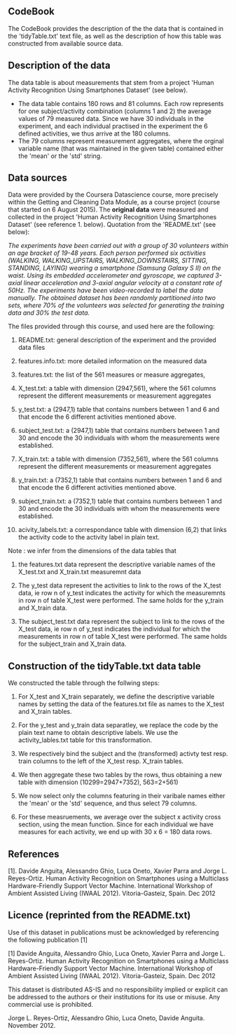 ## CodeBook

The CodeBook provides the description of the the data that is contained in the 'tidyTable.txt' text file, as well as the description of how this table was constructed from available source data.

## Description of the data

The data table is about measurements that stem from a project 'Human Activity Recognition Using Smartphones Dataset' (see below).
- The data table contains 180 rows and 81 columns. Each row represents for one subject/activity combination (columns 1 and 2) the average values of 79 measured data. Since we have 30 individuals in the experiment, and each individual practised in the experiment the 6 defined activities, we thus arrive at the 180 columns.
- The 79 columns represent measurement aggregates, where the orginal variable name (that was maintained in the given table) contained either the 'mean' or the 'std' string.

## Data sources
Data were provided by the Coursera Datascience course, more precisely within the Getting and Cleaning Data Module, as a course project (course that started on 6 August 2015).
The **original data** were measured and collected in the project 'Human Activity Recognition Using Smartphones Dataset' (see reference 1. below).
Quotation from the 'README.txt' (see below):

*The experiments have been carried out with a group of 30 volunteers within an age bracket of 19-48 years. Each person performed six activities (WALKING, WALKING_UPSTAIRS, WALKING_DOWNSTAIRS, SITTING, STANDING, LAYING) wearing a smartphone (Samsung Galaxy S II) on the waist. Using its embedded accelerometer and gyroscope, we captured 3-axial linear acceleration and 3-axial angular velocity at a constant rate of 50Hz. The experiments have been video-recorded to label the data manually. The obtained dataset has been randomly partitioned into two sets, where 70% of the volunteers was selected for generating the training data and 30% the test data.* 

The files provided through this course, and used here are the following:

1. README.txt: general description of the experiment and the provided data files

2. features.info.txt: more detailed information on the measured data

3. features.txt: the list of the 561 measures or measure aggregates,

4. X_test.txt: a table with dimension (2947,561), where the 561 columns represent the different measurements or measurement aggregates

5. y_test.txt: a (2947,1) table that contains numbers between 1 and 6 and that encode the 6 different activities mentioned above. 

6. subject_test.txt: a (2947,1) table that contains numbers between 1 and 30 and encode the 30 individuals with whom the measurements were established.

7. X_train.txt: a table with dimension (7352,561), where the 561 columns represent the different measurements or measurement aggregates

8. y_train.txt: a (7352,1) table that contains numbers between 1 and 6 and that encode the 6 different activities mentioned above. 

9. subject_train.txt: a (7352,1) table that contains numbers between 1 and 30 and encode the 30 individuals with whom the measurements were established.

10. acivity_labels.txt: a correspondance table with dimension (6,2) that links the activity code to the activity label in plain text.

Note : we infer from the dimensions of the data tables that 
1. the features.txt data represent the descriptive variable names of the X_test.txt and X_train.txt measuremnt data

2. The y_test data represent the activities to link to the rows of the X_test data, ie row n of y_test indicates the activity for which the measuremnts in row n of table X_test were performed. The same holds for the y_train and X_train data.

3. The subject_test.txt data represent the subject to link to the rows of the X_test data, ie row n of y_test indicates the individual for which the measurements in row n of table X_test were performed. The same holds for the subject_train and X_train data.

## Construction of the tidyTable.txt data table
We constructed the table through the follwing steps:

1. For X_test and X_train separately, we define the descriptive variable names by setting the data of the features.txt file as names to the X_test and X_train tables.

2. For the y_test and y_train data separatley, we replace the code by the plain text name to obtain descriptive labels. We use the activity_lables.txt table for this transformation.

3. We respectively bind the subject and the (transformed) activty test resp. train columns to the left of the X_test resp. X_train tables.

4. We then aggregate these two tables by the rows, thus obtaining a new table with dimension (10299=2947+7352), 563=2+561)

5. We now select only the columns featuring in their varibale names either the 'mean' or the 'std' sequence, and thus select 79 columns.

6. For these measruements, we average over the subject x activity cross section, using the mean function. Since for each individual we have measures for each activity, we end up with 30 x 6 = 180 data rows.

## References
[1]. Davide Anguita, Alessandro Ghio, Luca Oneto, Xavier Parra and Jorge L. Reyes-Ortiz. Human Activity Recognition on Smartphones using a Multiclass Hardware-Friendly Support Vector Machine. International Workshop of Ambient Assisted Living (IWAAL 2012). Vitoria-Gasteiz, Spain. Dec 2012

## Licence (reprinted from the README.txt)
Use of this dataset in publications must be acknowledged by referencing the following publication [1] 

[1] Davide Anguita, Alessandro Ghio, Luca Oneto, Xavier Parra and Jorge L. Reyes-Ortiz. Human Activity Recognition on Smartphones using a Multiclass Hardware-Friendly Support Vector Machine. International Workshop of Ambient Assisted Living (IWAAL 2012). Vitoria-Gasteiz, Spain. Dec 2012

This dataset is distributed AS-IS and no responsibility implied or explicit can be addressed to the authors or their institutions for its use or misuse. Any commercial use is prohibited.

Jorge L. Reyes-Ortiz, Alessandro Ghio, Luca Oneto, Davide Anguita. November 2012.
